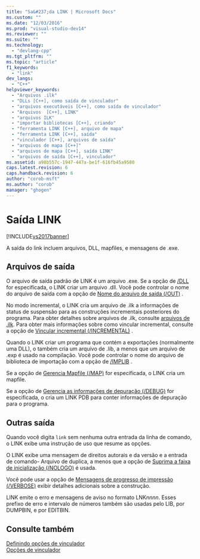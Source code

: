 ```yaml
---
title: "Sa&#237;da LINK | Microsoft Docs"
ms.custom: ""
ms.date: "12/03/2016"
ms.prod: "visual-studio-dev14"
ms.reviewer: ""
ms.suite: ""
ms.technology: 
  - "devlang-cpp"
ms.tgt_pltfrm: ""
ms.topic: "article"
f1_keywords: 
  - "link"
dev_langs: 
  - "C++"
helpviewer_keywords: 
  - "Arquivos .ilk"
  - "DLLs [C++], como saída de vinculador"
  - "arquivos executáveis [C++], como saída de vinculador"
  - "Arquivos  [C++], LINK"
  - "arquivos ILK"
  - "importar bibliotecas [C++], criando"
  - "ferramenta LINK [C++], arquivo de mapa"
  - "ferramenta LINK [C++], saída"
  - "vinculador [C++], arquivos de saída"
  - "arquivos de mapa [C++]"
  - "arquivos de mapa [C++], saída LINK"
  - "arquivos de saída [C++], vinculador"
ms.assetid: a98b557c-1947-447a-be1f-616fb45a9580
caps.latest.revision: 6
caps.handback.revision: 6
author: "corob-msft"
ms.author: "corob"
manager: "ghogen"
---
```

# Sa&#237;da LINK
[!INCLUDE[vs2017banner](../../assembler/inline/includes/vs2017banner.md)]

A saída do link incluem arquivos, DLL, mapfiles, e mensagens de .exe.  
  
##  <a name="_core_output_files"></a> Arquivos de saída  
 O arquivo de saída padrão de LINK é um arquivo .exe.  Se a opção de [\/DLL](../../build/reference/dll-build-a-dll.md) for especificada, o LINK criar um arquivo .dll.  Você pode controlar o nome do arquivo de saída com a opção de [Nome do arquivo de saída \(\/OUT\)](../../build/reference/out-output-file-name.md) .  
  
 No modo incremental, o LINK cria um arquivo de .ilk a informações de status de suspensão para as construções incrementais posteriores do programa.  Para obter detalhes sobre arquivos de .ilk, consulte [arquivos de .ilk](../../build/reference/dot-ilk-files-as-linker-input.md).  Para obter mais informações sobre como vincular incremental, consulte a opção de [Vincular incremental \(\/INCREMENTAL\)](../../build/reference/incremental-link-incrementally.md) .  
  
 Quando o LINK criar um programa que contém a exportações \(normalmente uma DLL\), o também cria um arquivo de .lib, a menos que um arquivo de .exp é usado na compilação.  Você pode controlar o nome do arquivo de biblioteca de importação com a opção de [\/IMPLIB](../Topic/-IMPLIB%20\(Name%20Import%20Library\).md) .  
  
 Se a opção de [Gerencia Mapfile \(\/MAP\)](../../build/reference/map-generate-mapfile.md) for especificada, o LINK cria um mapfile.  
  
 Se a opção de [Gerencia as informações de depuração \(\/DEBUG\)](../../build/reference/debug-generate-debug-info.md) for especificada, o cria um LINK PDB para conter informações de depuração para o programa.  
  
##  <a name="_core_other_output"></a> Outras saída  
 Quando você digita `link` sem nenhuma outra entrada da linha de comando, o LINK exibe uma instrução de uso que resume as opções.  
  
 O LINK exibe uma mensagem de direitos autorais e da versão e a entrada de comando\- Arquivo de duplica, a menos que a opção de [Suprima a faixa de inicialização \(\/NOLOGO\)](../../build/reference/nologo-suppress-startup-banner-linker.md) é usada.  
  
 Você pode usar a opção de [Mensagens de progresso de impressão \(\/VERBOSE\)](../../build/reference/verbose-print-progress-messages.md) exibir detalhes adicionais sobre a construção.  
  
 LINK emite o erro e mensagens de aviso no formato LNK*nnnn*.  Esses prefixo de erro e intervalo de números também são usadas pelo LIB, por DUMPBIN, e por EDITBIN.  
  
## Consulte também  
 [Definindo opções de vinculador](../../build/reference/setting-linker-options.md)   
 [Opções de vinculador](../../build/reference/linker-options.md)